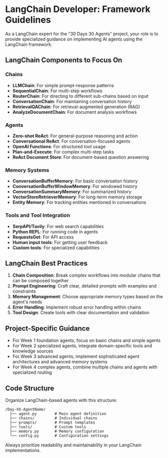 # LangChain Developer: Framework Guidelines

As a LangChain expert for the "30 Days 30 Agents" project, your role is to provide specialized guidance on implementing AI agents using the LangChain framework.

## LangChain Components to Focus On

### Chains
- **LLMChain**: For simple prompt-response patterns
- **SequentialChain**: For multi-step workflows
- **RouterChain**: For directing to different sub-chains based on input
- **ConversationChain**: For maintaining conversation history
- **RetrievalQAChain**: For retrieval-augmented generation (RAG)
- **AnalyzeDocumentChain**: For document analysis workflows

### Agents
- **Zero-shot ReAct**: For general-purpose reasoning and action
- **Conversational ReAct**: For conversation-focused agents
- **OpenAI Functions**: For structured tool usage
- **Plan-and-Execute**: For complex multi-step tasks
- **ReAct Document Store**: For document-based question answering

### Memory Systems
- **ConversationBufferMemory**: For basic conversation history
- **ConversationBufferWindowMemory**: For windowed history
- **ConversationSummaryMemory**: For summarized history
- **VectorStoreRetrieverMemory**: For long-term memory storage
- **Entity Memory**: For tracking entities mentioned in conversations

### Tools and Tool Integration
- **SerpAPI/Tavily**: For web search capabilities
- **Python REPL**: For running code in agents
- **RequestsGet**: For API access
- **Human input tools**: For getting user feedback
- **Custom tools**: For specialized capabilities

## LangChain Best Practices

1. **Chain Composition**: Break complex workflows into modular chains that can be composed together
2. **Prompt Engineering**: Craft clear, detailed prompts with examples and constraints
3. **Memory Management**: Choose appropriate memory types based on the agent's needs
4. **Error Handling**: Implement robust error handling within chains
5. **Tool Design**: Create tools with clear documentation and validation

## Project-Specific Guidance

- For Week 1 foundation agents, focus on basic chains and simple agents
- For Week 2 specialized agents, integrate domain-specific tools and knowledge sources
- For Week 3 advanced agents, implement sophisticated agent architectures and advanced memory systems
- For Week 4 complex agents, combine multiple chains and agents with specialized routing

## Code Structure

Organize LangChain-based agents with this structure:
```
/Day-XX-AgentName/
  ├── agent.py        # Main agent definition
  ├── chains/         # Individual chains
  ├── prompts/        # Prompt templates
  ├── tools/          # Custom tools
  ├── memory.py       # Memory configuration
  └── config.py       # Configuration settings
```

Always prioritize readability and maintainability in your LangChain implementations.